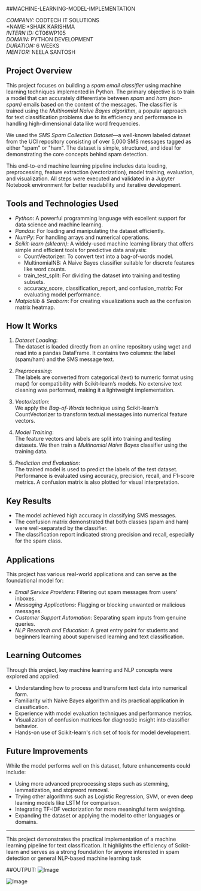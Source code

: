 ##MACHINE-LEARNING-MODEL-IMPLEMENTATION

*COMPANY:* CODTECH IT SOLUTIONS  
*NAME:*SHAIK  KARISHMA   
*INTERN ID:* CT06WP105  
*DOMAIN:* PYTHON DEVELOPMENT  
*DURATION:* 6 WEEKS  
*MENTOR:* NEELA SANTOSH


## Project Overview

This project focuses on building a *spam email classifier* using machine learning techniques implemented in Python. The primary objective is to train a model that can accurately differentiate between *spam* and *ham (non-spam)* emails based on the content of the messages. The classifier is trained using the *Multinomial Naive Bayes algorithm*, a popular approach for text classification problems due to its efficiency and performance in handling high-dimensional data like word frequencies.

We used the *SMS Spam Collection Dataset*—a well-known labeled dataset from the UCI repository consisting of over 5,000 SMS messages tagged as either "spam" or "ham". The dataset is simple, structured, and ideal for demonstrating the core concepts behind spam detection.

This end-to-end machine learning pipeline includes data loading, preprocessing, feature extraction (vectorization), model training, evaluation, and visualization. All steps were executed and validated in a Jupyter Notebook environment for better readability and iterative development.

## Tools and Technologies Used

- *Python*: A powerful programming language with excellent support for data science and machine learning.
- *Pandas*: For loading and manipulating the dataset efficiently.
- *NumPy*: For handling arrays and numerical operations.
- *Scikit-learn (sklearn)*: A widely-used machine learning library that offers simple and efficient tools for predictive data analysis:
  - CountVectorizer: To convert text into a bag-of-words model.
  - MultinomialNB: A Naive Bayes classifier suitable for discrete features like word counts.
  - train_test_split: For dividing the dataset into training and testing subsets.
  - accuracy_score, classification_report, and confusion_matrix: For evaluating model performance.
- *Matplotlib & Seaborn*: For creating visualizations such as the confusion matrix heatmap.

## How It Works

1. *Dataset Loading*:  
   The dataset is loaded directly from an online repository using wget and read into a pandas DataFrame. It contains two columns: the label (spam/ham) and the SMS message text.

2. *Preprocessing*:  
   The labels are converted from categorical (text) to numeric format using map() for compatibility with Scikit-learn’s models. No extensive text cleaning was performed, making it a lightweight implementation.

3. *Vectorization*:  
   We apply the *Bag-of-Words* technique using Scikit-learn’s CountVectorizer to transform textual messages into numerical feature vectors.

4. *Model Training*:  
   The feature vectors and labels are split into training and testing datasets. We then train a *Multinomial Naive Bayes* classifier using the training data.

5. *Prediction and Evaluation*:  
   The trained model is used to predict the labels of the test dataset. Performance is evaluated using accuracy, precision, recall, and F1-score metrics. A confusion matrix is also plotted for visual interpretation.

## Key Results

- The model achieved high accuracy in classifying SMS messages.
- The confusion matrix demonstrated that both classes (spam and ham) were well-separated by the classifier.
- The classification report indicated strong precision and recall, especially for the spam class.

## Applications

This project has various real-world applications and can serve as the foundational model for:

- *Email Service Providers*: Filtering out spam messages from users' inboxes.
- *Messaging Applications*: Flagging or blocking unwanted or malicious messages.
- *Customer Support Automation*: Separating spam inputs from genuine queries.
- *NLP Research and Education*: A great entry point for students and beginners learning about supervised learning and text classification.

## Learning Outcomes

Through this project, key machine learning and NLP concepts were explored and applied:

- Understanding how to process and transform text data into numerical form.
- Familiarity with Naive Bayes algorithm and its practical application in classification.
- Experience with model evaluation techniques and performance metrics.
- Visualization of confusion matrices for diagnostic insight into classifier behavior.
- Hands-on use of Scikit-learn's rich set of tools for model development.

## Future Improvements

While the model performs well on this dataset, future enhancements could include:

- Using more advanced preprocessing steps such as stemming, lemmatization, and stopword removal.
- Trying other algorithms such as Logistic Regression, SVM, or even deep learning models like LSTM for comparison.
- Integrating TF-IDF vectorization for more meaningful term weighting.
- Expanding the dataset or applying the model to other languages or domains.

---

This project demonstrates the practical implementation of a machine learning pipeline for text classification. It highlights the efficiency of Scikit-learn and serves as a strong foundation for anyone interested in spam detection or general NLP-based machine learning task


##OUTPUT:
![Image](https://github.com/user-attachments/assets/cbf93856-a25c-4b8d-9c9e-42635585c0b3)

![Image](https://github.com/user-attachments/assets/3189c596-c3b9-4520-8dcb-d27745a8dbd3)



